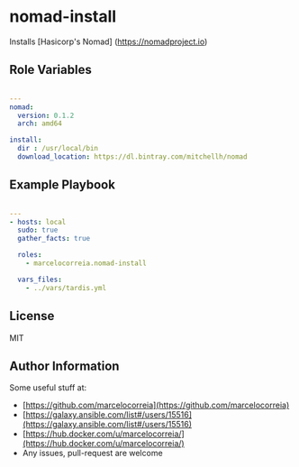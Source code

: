 # nomad-install

Installs [Hasicorp's Nomad] (https://nomadproject.io)



## Role Variables
```yml

---
nomad:
  version: 0.1.2
  arch: amd64

install:
  dir : /usr/local/bin
  download_location: https://dl.bintray.com/mitchellh/nomad

```


Example Playbook
----------------
```yml

---
- hosts: local
  sudo: true
  gather_facts: true

  roles:
    - marcelocorreia.nomad-install

  vars_files:
    - ../vars/tardis.yml

```

License
-------

MIT

Author Information
------------------
Some useful stuff at:
  - [https://github.com/marcelocorreia](https://github.com/marcelocorreia)
  - [https://galaxy.ansible.com/list#/users/15516](https://galaxy.ansible.com/list#/users/15516)
  - [https://hub.docker.com/u/marcelocorreia/](https://hub.docker.com/u/marcelocorreia/)
  - Any issues, pull-request are welcome
